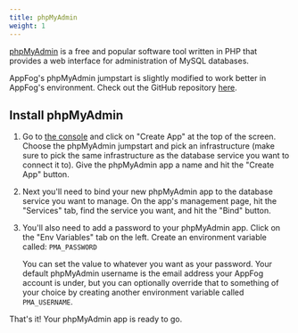```yaml
---
title: phpMyAdmin
weight: 1
---
```


[phpMyAdmin](http://www.phpmyadmin.net/home_page/index.php) is a free and popular software tool written in PHP that provides a web interface for administration of MySQL databases. 

AppFog's phpMyAdmin jumpstart is slightly modified to work better in AppFog's environment. Check out the GitHub repository [here](https://github.com/appfog/af-php-myadmin). 

## Install phpMyAdmin

1. Go to [the console](https://console.appfog.com/) and click on "Create App" at the top of the screen. Choose the phpMyAdmin jumpstart and pick an infrastructure (make sure to pick the same infrastructure as the database service you want to connect it to). Give the phpMyAdmin app a name and hit the "Create App" button. 

2. Next you'll need to bind your new phpMyAdmin app to the database service you want to manage. On the app's management page, hit the "Services" tab, find the service you want, and hit the "Bind" button. 

3. You'll also need to add a password to your phpMyAdmin app. Click on the "Env Variables" tab on the left. Create an environment variable called: `PMA_PASSWORD`

    You can set the value to whatever you want as your password. Your default phpMyAdmin username is the email address your AppFog account is under, but you can optionally override that to something of your choice by creating another environment variable called `PMA_USERNAME`.

That's it! Your phpMyAdmin app is ready to go. 
